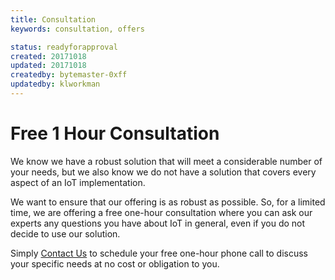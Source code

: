 ```yaml
---
title: Consultation
keywords: consultation, offers

status: readyforapproval
created: 20171018
updated: 20171018
createdby: bytemaster-0xff
updatedby: klworkman
---
```


# Free 1 Hour Consultation
   
We know we have a robust solution that will meet a considerable number of your needs, but we also know we do not have a solution that covers every aspect of an IoT implementation.

We want to ensure that our offering is as robust as possible.  So, for a limited time, we are offering a free one-hour consultation where you can ask our experts any questions you have about IoT in general, even if you do not decide to use our solution.

Simply [Contact Us](http://support.nuviot.com) to schedule your free one-hour phone call to discuss your specific needs at no cost or obligation to you.
